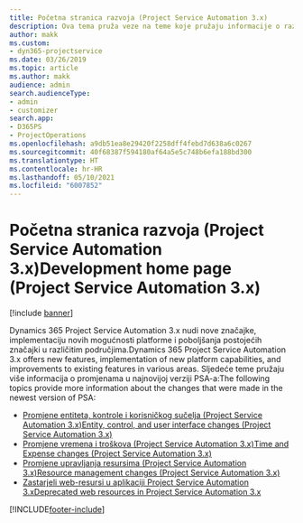 ```yaml
---
title: Početna stranica razvoja (Project Service Automation 3.x)
description: Ova tema pruža veze na teme koje pružaju informacije o razvoju za verziju 3.x aplikacije Dynamics 365 Project Service Automation (PSA).
author: makk
ms.custom:
- dyn365-projectservice
ms.date: 03/26/2019
ms.topic: article
ms.author: makk
audience: admin
search.audienceType:
- admin
- customizer
search.app:
- D365PS
- ProjectOperations
ms.openlocfilehash: a9db51ea8e29420f2258dff4febd7d638a6c0267
ms.sourcegitcommit: 40f68387f594180af64a5e5c748b6efa188bd300
ms.translationtype: HT
ms.contentlocale: hr-HR
ms.lasthandoff: 05/10/2021
ms.locfileid: "6007852"
---
```

# <a name="development-home-page-project-service-automation-3x"></a><span data-ttu-id="1f4c4-103">Početna stranica razvoja (Project Service Automation 3.x)</span><span class="sxs-lookup"><span data-stu-id="1f4c4-103">Development home page (Project Service Automation 3.x)</span></span>

[!include [banner](../../includes/psa-now-project-operations.md)]

<span data-ttu-id="1f4c4-104">Dynamics 365 Project Service Automation 3.x nudi nove značajke, implementaciju novih mogućnosti platforme i poboljšanja postojećih značajki u različitim područjima.</span><span class="sxs-lookup"><span data-stu-id="1f4c4-104">Dynamics 365 Project Service Automation 3.x offers new features, implementation of new platform capabilities, and improvements to existing features in various areas.</span></span> <span data-ttu-id="1f4c4-105">Sljedeće teme pružaju više informacija o promjenama u najnovijoj verziji PSA-a:</span><span class="sxs-lookup"><span data-stu-id="1f4c4-105">The following topics provide more information about the changes that were made in the newest version of PSA:</span></span>

- [<span data-ttu-id="1f4c4-106">Promjene entiteta, kontrole i korisničkog sučelja (Project Service Automation 3.x)</span><span class="sxs-lookup"><span data-stu-id="1f4c4-106">Entity, control, and user interface changes (Project Service Automation 3.x)</span></span>](../developer-guides/entity-changes-v3.x.md)
- [<span data-ttu-id="1f4c4-107">Promjene vremena i troškova (Project Service Automation 3.x)</span><span class="sxs-lookup"><span data-stu-id="1f4c4-107">Time and Expense changes (Project Service Automation 3.x)</span></span>](../developer-guides/time-expense-changes-v3.x.md)
- [<span data-ttu-id="1f4c4-108">Promjene upravljanja resursima (Project Service Automation 3.x)</span><span class="sxs-lookup"><span data-stu-id="1f4c4-108">Resource management changes (Project Service Automation 3.x)</span></span>](../developer-guides/resource-management-changes-v3.x.md)
- [<span data-ttu-id="1f4c4-109">Zastarjeli web-resursi u aplikaciji Project Service Automation 3.x</span><span class="sxs-lookup"><span data-stu-id="1f4c4-109">Deprecated web resources in Project Service Automation 3.x</span></span>](../developer-guides/web-resources-deprecated-v3.x.md)


[!INCLUDE[footer-include](../../includes/footer-banner.md)]